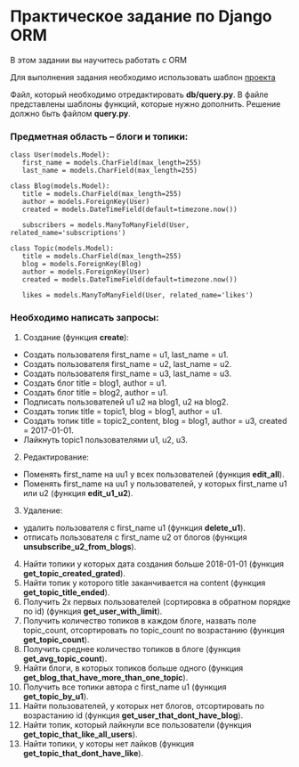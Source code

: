 # Практическое задание по Django ORM

В этом задании вы научитесь работать с ORM

Для выполнения задания необходимо использовать шаблон [проекта](https://github.com/alexopryshko/coursera_assignment_tmp)

Файл, который необходимо отредактировать **db/query.py**. В файле представлены шаблоны функций, которые нужно дополнить.
Решение должно быть файлом **query.py**. 
 
### Предметная область – блоги и топики:

```python3
class User(models.Model):
   first_name = models.CharField(max_length=255)
   last_name = models.CharField(max_length=255)

class Blog(models.Model):
   title = models.CharField(max_length=255)
   author = models.ForeignKey(User)
   created = models.DateTimeField(default=timezone.now())

   subscribers = models.ManyToManyField(User, related_name='subscriptions')

class Topic(models.Model):
   title = models.CharField(max_length=255)
   blog = models.ForeignKey(Blog)
   author = models.ForeignKey(User)
   created = models.DateTimeField(default=timezone.now())

   likes = models.ManyToManyField(User, related_name='likes')
```
### Необходимо написать запросы:

1. Создание (функция **create**):

- Создать пользователя first_name = u1, last_name = u1.
- Создать пользователя first_name = u2, last_name = u2.
- Создать пользователя first_name = u3, last_name = u3.
- Создать блог title = blog1, author = u1.
- Создать блог title = blog2, author = u1.
- Подписать пользователей u1 u2 на blog1, u2 на blog2.
- Создать топик title = topic1, blog = blog1, author = u1.
- Создать топик title = topic2_content, blog = blog1, author = u3, created = 2017-01-01.
- Лайкнуть topic1 пользователями u1, u2, u3.
2. Редактирование:
- Поменять first_name на uu1 у всех пользователей (функция **edit_all**).
- Поменять first_name на uu1 у пользователей, у которых first_name u1 или u2 (функция **edit_u1_u2**).
3. Удаление:
- удалить пользователя с first_name u1 (функция **delete_u1**).
- отписать пользователя с first_name u2 от блогов (функция **unsubscribe_u2_from_blogs**).
4. Найти топики у которых дата создания больше 2018-01-01 (функция **get_topic_created_grated**).
5. Найти топик у которого title заканчивается на content (функция **get_topic_title_ended**).
6. Получить 2х первых пользователей (сортировка в обратном порядке по id) (функция **get_user_with_limit**).
7. Получить количество топиков в каждом блоге, назвать поле topic_count, отсортировать по topic_count по возрастанию 
  (функция **get_topic_count**).
8. Получить среднее количество топиков в блоге (функция **get_avg_topic_count**).
9. Найти блоги, в которых топиков больше одного (функция **get_blog_that_have_more_than_one_topic**).
10. Получить все топики автора с first_name u1 (функция **get_topic_by_u1**).
11. Найти пользователей, у которых нет блогов, отсортировать по возрастанию id (функция 
    **get_user_that_dont_have_blog**).
12. Найти топик, который лайкнули все пользователи (функция **get_topic_that_like_all_users**).
13. Найти топики, у которы нет лайков (функция **get_topic_that_dont_have_like**).